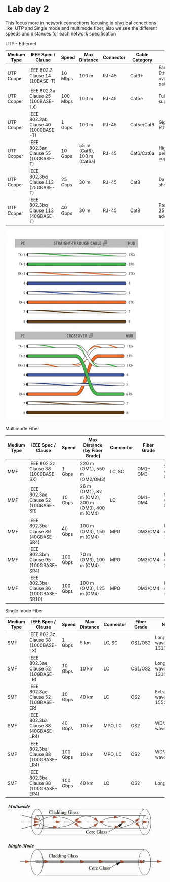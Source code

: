#  Lab day 2

This focus more in network connections focusing in physical conections like, UTP and Single mode and multimode fiber,
also we see the different speeds and distances for each network specification

UTP - Ethernet

| Medium Type | IEEE Spec / Clause                  | Speed    | Max Distance               | Connector | Cable Category | Notes                            |
| ----------- | ----------------------------------- | -------- | -------------------------- | --------- | -------------- | -------------------------------- |
| UTP Copper  | IEEE 802.3 Clause 14 (10BASE-T)     | 10 Mbps  | 100 m                      | RJ-45     | Cat3+          | Early Ethernet over twisted pair |
| UTP Copper  | IEEE 802.3u Clause 25 (100BASE-TX)  | 100 Mbps | 100 m                      | RJ-45     | Cat5e          | Full-duplex supported            |
| UTP Copper  | IEEE 802.3ab Clause 40 (1000BASE-T) | 1 Gbps   | 100 m                      | RJ-45     | Cat5e/Cat6     | Gigabit Ethernet                 |
| UTP Copper  | IEEE 802.3an Clause 55 (10GBASE-T)  | 10 Gbps  | 55 m (Cat6), 100 m (Cat6a) | RJ-45     | Cat6/Cat6a     | High-performance copper          |
| UTP Copper  | IEEE 802.3bq Clause 113 (25GBASE-T) | 25 Gbps  | 30 m                       | RJ-45     | Cat8           | Data center short links          |
| UTP Copper  | IEEE 802.3bq Clause 113 (40GBASE-T) | 40 Gbps  | 30 m                       | RJ-45     | Cat8           | Parallel to 25GBASE-T adoption   |

![UTP, Straight and Crossover cable, pin and color layout](../imgs/straight_and_rossover_cable.jpg)

Multimode Fiber

| Medium Type | IEEE Spec / Clause                     | Speed    | Max Distance (by Fiber Grade)                    | Connector | Fiber Grade | Notes                          |
| ----------- | -------------------------------------- | -------- | ------------------------------------------------ | --------- | ----------- | ------------------------------ |
| MMF         | IEEE 802.3z Clause 38 (1000BASE-SX)    | 1 Gbps   | 220 m (OM1), 550 m (OM2/OM3)                     | LC, SC    | OM1–OM3     | Short wavelength 850 nm        |
| MMF         | IEEE 802.3ae Clause 52 (10GBASE-SR)    | 10 Gbps  | 26 m (OM1), 82 m (OM2), 300 m (OM3), 400 m (OM4) | LC        | OM1–OM4     | Short wavelength 850 nm        |
| MMF         | IEEE 802.3ba Clause 86 (40GBASE-SR4)   | 40 Gbps  | 100 m (OM3), 150 m (OM4)                         | MPO       | OM3/OM4     | Parallel optics (4 × 10 Gbps)  |
| MMF         | IEEE 802.3bm Clause 95 (100GBASE-SR4)  | 100 Gbps | 70 m (OM3), 100 m (OM4)                          | MPO       | OM3/OM4     | Parallel optics (4 × 25 Gbps)  |
| MMF         | IEEE 802.3ba Clause 86 (100GBASE-SR10) | 100 Gbps | 100 m (OM3), 125 m (OM4)                         | MPO       | OM3/OM4     | Parallel optics (10 × 10 Gbps) |

Single mode Fiber

| Medium Type | IEEE Spec / Clause                    | Speed    | Max Distance | Connector | Fiber Grade | Notes                         |
| ----------- | ------------------------------------- | -------- | ------------ | --------- | ----------- | ----------------------------- |
| SMF         | IEEE 802.3z Clause 38 (1000BASE-LX)   | 1 Gbps   | 5 km         | LC, SC    | OS1/OS2     | Long wavelength 1310 nm       |
| SMF         | IEEE 802.3ae Clause 52 (10GBASE-LR)   | 10 Gbps  | 10 km        | LC        | OS1/OS2     | Long wavelength 1310 nm       |
| SMF         | IEEE 802.3ae Clause 52 (10GBASE-ER)   | 10 Gbps  | 40 km        | LC        | OS2         | Extra-long wavelength 1550 nm |
| SMF         | IEEE 802.3ba Clause 88 (40GBASE-LR4)  | 40 Gbps  | 10 km        | MPO, LC   | OS2         | WDM over 4 wavelengths        |
| SMF         | IEEE 802.3ba Clause 88 (100GBASE-LR4) | 100 Gbps | 10 km        | MPO, LC   | OS2         | WDM over 4 wavelengths        |
| SMF         | IEEE 802.3ba Clause 88 (100GBASE-ER4) | 100 Gbps | 40 km        | LC        | OS2         | Long-haul                     |

![Single mode and multimode fiber diagram](../imgs/single_multi_mode_fiber.webp)
